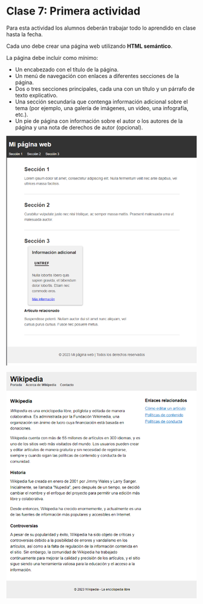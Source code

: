 # Clase 7: Primera actividad

Para esta actividad los alumnos deberán trabajar todo lo aprendido en clase hasta la fecha.

Cada uno debe crear una página web utilizando **HTML semántico**.

La página debe incluir como mínimo:

- Un encabezado con el título de la página.
- Un menú de navegación con enlaces a diferentes secciones de la página.
- Dos o tres secciones principales, cada una con un título y un párrafo de texto explicativo.
- Una sección secundaria que contenga información adicional sobre el tema (por ejemplo, una galería de imágenes, un video, una infografía, etc.).
- Un pie de página con información sobre el autor o los autores de la página y una nota de derechos de autor (opcional).

![Ejemplo de cómo puede quedar su página](./ejemplo.png)

![Ejemplo de cómo puede quedar su página](./ejemplo2.png)
